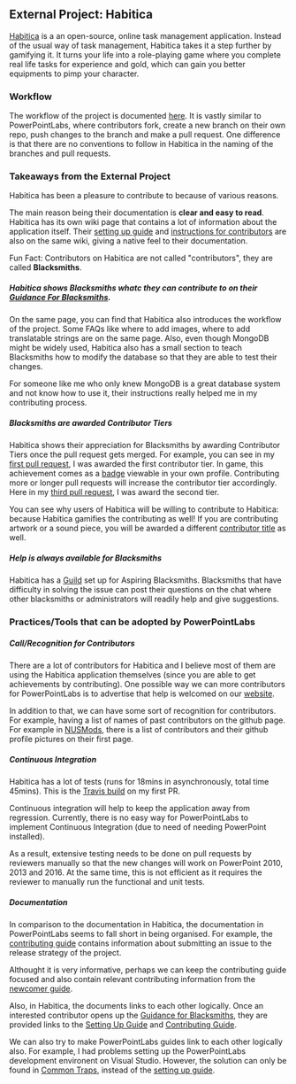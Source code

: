 ## External Project: Habitica
[Habitica](https://habitica.com/) is a an open-source, online task management application. Instead of the usual way of task management, Habitica takes it a step further by gamifying it. It turns your life into a role-playing game where you complete real life tasks for experience and gold, which can gain you better equipments to pimp your character.

### Workflow
The workflow of the project is documented [here](https://habitica.fandom.com/wiki/Using_Your_Local_Install_to_Modify_Habitica%27s_Website_and_API). It is vastly similar to PowerPointLabs, where contributors fork, create a new branch on their own repo, push changes to the branch and make a pull request. One difference is that there are no conventions to follow in Habitica in the naming of the branches and pull requests.

### Takeaways from the External Project 
Habitica has been a pleasure to contribute to because of various reasons. 

The main reason being their documentation is **clear and easy to read**. Habitica has its own wiki page that contains a lot of information about the application itself. Their [setting up guide](https://habitica.fandom.com/wiki/Setting_up_Habitica_Locally) and [instructions for contributors](https://habitica.fandom.com/wiki/Using_Your_Local_Install_to_Modify_Habitica%27s_Website_and_API) are also on the same wiki, giving a native feel to their documentation. 

Fun Fact: Contributors on Habitica are not called "contributors", they are called **Blacksmiths**.

 ##### Habitica shows Blacksmiths whatc they can contribute to on their [Guidance For Blacksmiths](https://habitica.fandom.com/wiki/Guidance_for_Blacksmiths).

On the same page, you can find that Habitica also introduces the workflow of the project. Some FAQs like where to add images, where to add translatable strings are on the same page. Also, even though MongoDB might be widely used, Habitica also has a small section to teach Blacksmiths how to modify the database so that they are able to test their changes. 

For someone like me who only knew MongoDB is a great database system and not know how to use it, their instructions really helped me in my contributing process. 

##### Blacksmiths are awarded Contributor Tiers

Habitica shows their appreciation for Blacksmiths by awarding Contributor Tiers once the pull request gets merged. For example, you can see in my [first pull request](https://github.com/HabitRPG/habitica/pull/10965), I was awarded the first contributor tier. In game, this achievement comes as a [badge](https://imgur.com/a/MmMJi3L) viewable in your own profile. Contributing more or longer pull requests will increase the contributor tier accordingly. Here in my [third pull request](https://github.com/HabitRPG/habitica/pull/11078), I was award the second tier. 

You can see why users of Habitica will be willing to contribute to Habitica: because Habitica gamifies the contributing as well! If you are contributing artwork or a sound piece, you will be  awarded a different [contributor title](https://habitica.fandom.com/wiki/Contributor_Titles) as well. 

##### Help is always available for Blacksmiths

Habitica has a [Guild](https://habitica.fandom.com/wiki/Guilds) set up for Aspiring Blacksmiths. Blacksmiths that have difficulty in solving the issue can post their questions on the chat where other blacksmiths or administrators will readily help and give suggestions.

### Practices/Tools that can be adopted by PowerPointLabs

##### Call/Recognition for Contributors

There are a lot of contributors for Habitica and I believe most of them are using the Habitica application themselves (since you are able to get achievements by contributing). One possible way we can more contributors for PowerPointLabs is to advertise that help is welcomed on our [website](https://www.comp.nus.edu.sg/~pptlabs/). 

In addition to that, we can have some sort of recognition for contributors. For example, having a list of names of past contributors on the github page. For example in [NUSMods](https://github.com/nusmodifications/nusmods), there is a list of contributors and their github profile pictures on their first page.

##### Continuous Integration

Habitica has a lot of tests (runs for 18mins in asynchronously, total time 45mins). This is the [Travis build](https://travis-ci.org/HabitRPG/habitica/builds/484940723?utm_source=github_status&utm_medium=notification) on my first PR. 

Continuous integration will help to keep the application away from regression. Currently, there is no easy way for PowerPointLabs to implement Continuous Integration (due to need of needing PowerPoint installed). 

As a result, extensive testing needs to be done on pull requests by reviewers manually so that the new changes will work on PowerPoint 2010, 2013 and 2016. At the same time, this is not efficient as it requires the reviewer to manually run the functional and unit tests.

##### Documentation

In comparison to the documentation in Habitica, the documentation in PowerPointLabs seems to fall short in being organised. For example, the [contributing guide](https://github.com/PowerPointLabs/PowerPointLabs/blob/master/.github/CONTRIBUTING.md) contains information about submitting an issue to the release strategy of the project. 

Althought it is very informative, perhaps we can keep the contributing guide focused and also contain relevant contributing information from the [newcomer guide](https://github.com/PowerPointLabs/PowerPointLabs/blob/master/doc/NewcomerGuide.md). 

Also, in Habitica, the documents links to each other logically. Once an interested contributor opens up the [Guidance for Blacksmiths](https://habitica.fandom.com/wiki/Guidance_for_Blacksmiths), they are provided links to the [Setting Up Guide](https://habitica.fandom.com/wiki/Guidance_for_Blacksmiths) and [Contributing Guide](https://habitica.fandom.com/wiki/Using_Your_Local_Install_to_Modify_Habitica%27s_Website_and_API).

We can also try to make PowerPointLabs guides link to each other logically also. For example, I had problems setting up the PowerPointLabs development environent on Visual Studio. However, the solution can only be found in [Common Traps](https://github.com/PowerPointLabs/PowerPointLabs/blob/dev-release/doc/CommonTraps.md), instead of the [setting up guide](https://github.com/PowerPointLabs/PowerPointLabs/blob/master/doc/ProjectSetUp.md).